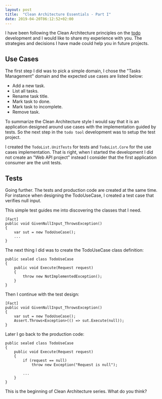```yaml
---
layout: post
title:  "Clean Architecture Essentials - Part I"
date: 2019-04-20T06:12:52+02:00
---
```

I have been following the Clean Architecture principles on the [todo](https://github.com/ivanpaulovich/todo) development and I would like to share my experience with you. The strategies and decisions I have made could help you in future projects.

## Use Cases

The first step I did was to pick a simple domain, I chose the "Tasks Management" domain and the expected use cases are listed below:

* Add a new task.
* List all tasks.
* Rename task title.
* Mark task to done.
* Mark task to incomplete.
* Remove task.

To summarize the Clean Architecture style I would say that it is an application designed around use cases with the implementation guided by tests. So the next step in the `todo tool` development was to setup the test project.

I created the `TodoList.UnitTests` for tests and `TodoList.Core` for the use cases implementation. That is right, when I started the development I did not create an "Web API project" instead I consider that the first application consumer are the unit tests.

## Tests

Going further. The tests and production code are created at the same time. For instance when designing the TodoUseCase, I created a test case that verifies null input.

This simple test guides me into discovering the classes that I need.

```
[Fact]
public void GivenNullInput_ThrowsException()
{
    var sut = new TodoUseCase();
    ...
}
```

The next thing I did was to create the TodoUseCase class definition:

```
public sealed class TodoUseCase
{
    public void Execute(Request request)
    {
        throw new NotImplementedException();
    }
}
```

Then I continue with the test design:

```
[Fact]
public void GivenNullInput_ThrowsException()
{
    var sut = new TodoUseCase();
    Assert.Throws<Exception>(() => sut.Execute(null));
}
```

Later I go back to the production code:

```
public sealed class TodoUseCase
{
    public void Execute(Request request)
    {
        if (request == null)
            throw new Exception("Request is null");

        ...
    }
}
```

This is the beginning of Clean Architecture series. What do you think?



